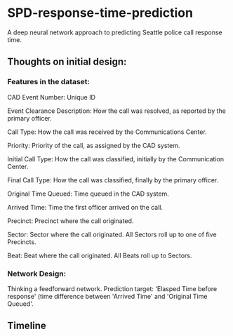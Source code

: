 # SPD-response-time-prediction
A deep neural network approach to predicting Seattle police call response time.

## Thoughts on initial design:
### Features in the dataset:

CAD Event Number: Unique ID

Event Clearance Description: How the call was resolved, as reported by the primary officer.

Call Type: How the call was received by the Communications Center.

Priority: Priority of the call, as assigned by the CAD system.

Initial Call Type: How the call was classified, initially by the Communication Center.

Final Call Type: How the call was classified, finally by the primary officer.

Original Time Queued: Time queued in the CAD system.

Arrived Time: Time the first officer arrived on the call.

Precinct: Precinct where the call originated.

Sector: Sector where the call originated. All Sectors roll up to one of five Precincts.

Beat: Beat where the call originated. All Beats roll up to Sectors.

### Network Design:
Thinking a feedforward network. Prediction target: 'Elasped Time before response' (time difference between 'Arrived Time' and 'Original Time Queued'.

## Timeline